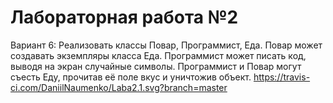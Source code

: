 # Лабораторная работа №2
Вариант 6: Реализовать классы Повар, Программист, Еда. Повар может создавать экземпляры класса Еда. Программист может писать код, выводя на экран случайные символы. Программист и Повар могут съесть Еду, прочитав её поле вкус и уничтожив объект.
https://travis-ci.com/DaniilNaumenko/Laba2.1.svg?branch=master
